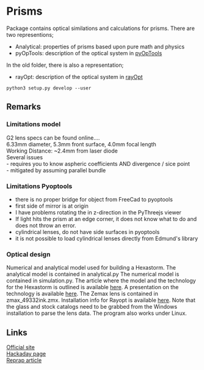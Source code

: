 # Prisms

Package contains optical similations and calculations for prisms.
There are two representions;
 - Analytical:  properties of prisms based upon pure math and physics
 - pyOpTools: description of the optical system in [pyOpTools](https://github.com/cihologramas/pyoptools)

In the old folder, there is also a representation;
 - rayOpt: description of the optical system in [rayOpt](https://github.com/jordens/rayopt)

```console
python3 setup.py develop --user
```

## Remarks

### Limitations model
G2 lens specs can be found online....  
  6.33mm diameter, 5.3mm front surface, 4.0mm focal length  
Working Distance: ~2.4mm from laser diode  
Several issues  
    - requires you to know aspheric coefficients AND divergence / sice point  
    - mitigated by assuming parallel bundle  

### Limitations Pyoptools
 - there is no proper bridge for object from FreeCad to pyoptools
 - first side of mirror is at origin
 - I have problems rotating the in z-direction in the PyThreejs viewer
 - If light hits the prism at an edge corner, it does not know what to do and does not throw an error.
 - cylindrical lenses, do not have side surfaces in pyoptools
 - it is not possible to load cylindrical lenses directly from Edmund's library

### Optical design
Numerical and analytical model used for building a Hexastorm.
The analytical model is contained in analytical.py
The numerical model is contained in simulation.py.
The article where the model and the technology for the Hexastorm is outlined is available [here](http://reprap.org/wiki/Transparent_polygon_scanner). 
A presentation on the technology is available [here](https://www.youtube.com/watch?v=bLrt0U69ZLI).
The Zemax lens is contained in zmax_49332ink.zmx. Installation info for Rayopt is available [here](https://github.com/jordens/rayopt).
Note that the glass and stock catalogs need to be grabbed from the Windows installation to parse the lens data. The program also works under Linux.

## Links
[Official site](https://www.hexastorm.com/)  
[Hackaday page](https://hackaday.io/project/21933-open-hardware-transparent-polygon-scanner)  
[Reprap article](https://reprap.org/wiki/Transparent_Polygon_Scanning)  
